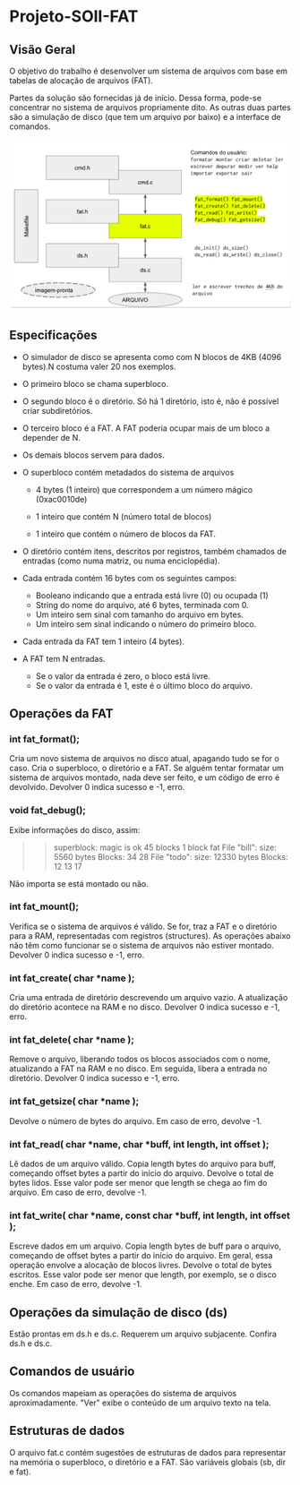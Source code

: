 # Projeto-SOII-FAT

  

## Visão Geral

O objetivo do trabalho é desenvolver um sistema de arquivos com base em tabelas de alocação de arquivos (FAT).

Partes da solução são fornecidas já de início. Dessa forma, pode-se concentrar no sistema de arquivos propriamente dito. As outras duas partes são a simulação de disco (que tem um arquivo por baixo) e a interface de comandos.

  

![Diagrama ilustrando a arquitetura da FAT em questão](image.png)

  

## Especificações

- O simulador de disco se apresenta como com N blocos de 4KB (4096 bytes).N costuma valer 20 nos exemplos.

- O primeiro bloco se chama superbloco.

- O segundo bloco é o diretório. Só há 1 diretório, isto é, não é possível criar subdiretórios.

- O terceiro bloco é a FAT. A FAT poderia ocupar mais de um bloco a depender de N.

- Os demais blocos servem para dados.

- O superbloco contém metadados do sistema de arquivos

	- 4 bytes (1 inteiro) que correspondem a um número mágico (0xac0010de)

	- 1 inteiro que contém N (número total de blocos)

	- 1 inteiro que contém o número de blocos da FAT.

- O diretório contém itens, descritos por registros, também chamados de entradas
(como numa matriz, ou numa enciclopédia).
- Cada entrada contém 16 bytes com os seguintes campos:
	- Booleano indicando que a entrada está livre (0) ou ocupada (1)
	- String do nome do arquivo, até 6 bytes, terminada com 0.
	- Um inteiro sem sinal com tamanho do arquivo em bytes.
	- Um inteiro sem sinal indicando o número do primeiro bloco.
- Cada entrada da FAT tem 1 inteiro (4 bytes).
- A FAT tem N entradas.
	- Se o valor da entrada é zero, o bloco está livre.
	- Se o valor da entrada é 1, este é o último bloco do arquivo.

## Operações da FAT
### int fat_format();
Cria um novo sistema de arquivos no disco atual, apagando tudo se for o caso. Cria o superbloco, o diretório e a FAT. Se alguém tentar formatar um sistema de arquivos montado, nada deve ser feito, e um código de erro é devolvido. Devolver 0 indica sucesso e -1, erro.

### void fat_debug();
Exibe informações do disco, assim:
>> superblock:
magic is ok
45 blocks
1 block fat
>> File "bill":
size: 5560 bytes
Blocks: 34 28
>>File "todo":
size: 12330 bytes
Blocks: 12 13 17 

Não importa se está montado ou não.

### int fat_mount();
Verifica se o sistema de arquivos é válido. Se for, traz a FAT e o diretório para a RAM, representadas com registros (structures). As operações abaixo não têm como funcionar se o sistema de arquivos não estiver montado. Devolver 0 indica sucesso e -1, erro.

### int fat_create( char *name );
Cria uma entrada de diretório descrevendo um arquivo vazio. A atualização do diretório acontece na RAM e no disco. Devolver 0 indica sucesso e -1, erro.

### int fat_delete( char *name );
Remove o arquivo, liberando todos os blocos associados com o nome, atualizando a
FAT na RAM e no disco. Em seguida, libera a entrada no diretório. Devolver 0 indica
sucesso e -1, erro.

### int fat_getsize( char *name );
Devolve o número de bytes do arquivo. Em caso de erro, devolve -1.

### int fat_read( char *name, char *buff, int length, int offset );
Lê dados de um arquivo válido. Copia length bytes do arquivo para buff, começando offset bytes a partir do início do arquivo. Devolve o total de bytes lidos. Esse valor pode ser menor que length se chega ao fim do arquivo. Em caso de erro, devolve -1.

### int fat_write( char *name, const char *buff, int length, int offset );
Escreve dados em um arquivo. Copia length bytes de buff para o arquivo, começando de offset bytes a partir do início do arquivo. Em geral, essa operação
envolve a alocação de blocos livres. Devolve o total de bytes escritos. Esse valor pode ser menor que length, por exemplo, se o disco enche. Em caso de erro, devolve -1.

## Operações da simulação de disco (ds)
Estão prontas em ds.h e ds.c. Requerem um arquivo subjacente. Confira ds.h e ds.c.

## Comandos de usuário
Os comandos mapeiam as operações do sistema de arquivos aproximadamente.
"Ver" exibe o conteúdo de um arquivo texto na tela.

## Estruturas de dados
O arquivo fat.c contém sugestões de estruturas de dados para representar na memória o superbloco, o diretório e a FAT. São variáveis globais (sb, dir e fat).

